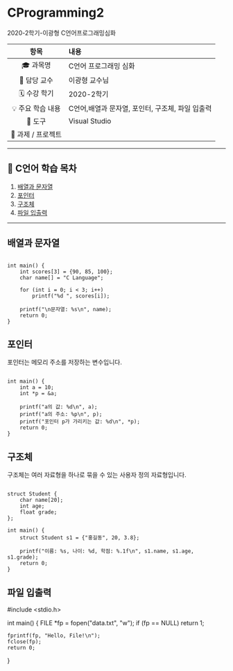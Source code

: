 # CProgramming2
2020-2학기-이광형 C언어프로그래밍심화

| 항목 | 내용 |
|:----:|:-----|
| 🎓 과목명 | C언어 프로그래밍 심화 |
| 🏫 담당 교수 | 이광형 교수님 |
| 🗓️ 수강 학기 | 2020-2학기 |
| 💡 주요 학습 내용 | C언어,배열과 문자열, 포인터, 구조체, 파일 입출력 |
| 🧰 도구 | Visual Studio |
| 🧩 과제 / 프로젝트 |  |

---

## 📘 C언어 학습 목차

1. [배열과 문자열](#배열과-문자열)  
2. [포인터](#포인터)  
3. [구조체](#구조체)  
4. [파일 입출력](#파일-입출력)

---

## 배열과 문자열
```#include <stdio.h>

int main() {
    int scores[3] = {90, 85, 100};
    char name[] = "C Language";

    for (int i = 0; i < 3; i++)
        printf("%d ", scores[i]);

    printf("\n문자열: %s\n", name);
    return 0;
}
```
## 포인터

포인터는 메모리 주소를 저장하는 변수입니다.

``` #include <stdio.h>

int main() {
    int a = 10;
    int *p = &a;

    printf("a의 값: %d\n", a);
    printf("a의 주소: %p\n", p);
    printf("포인터 p가 가리키는 값: %d\n", *p);
    return 0;
}
```
## 구조체

구조체는 여러 자료형을 하나로 묶을 수 있는 사용자 정의 자료형입니다.

``` #include <stdio.h>

struct Student {
    char name[20];
    int age;
    float grade;
};

int main() {
    struct Student s1 = {"홍길동", 20, 3.8};

    printf("이름: %s, 나이: %d, 학점: %.1f\n", s1.name, s1.age, s1.grade);
    return 0;
}
```
## 파일 입출력
#include <stdio.h>

int main() {
    FILE *fp = fopen("data.txt", "w");
    if (fp == NULL) return 1;

    fprintf(fp, "Hello, File!\n");
    fclose(fp);
    return 0;
}
```

